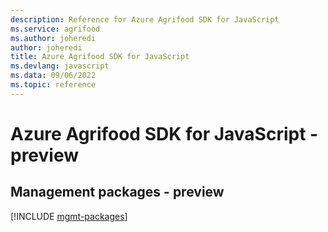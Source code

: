 ```yaml
---
description: Reference for Azure Agrifood SDK for JavaScript
ms.service: agrifood
ms.author: joheredi
author: joheredi
title: Azure Agrifood SDK for JavaScript
ms.devlang: javascript
ms.data: 09/06/2022
ms.topic: reference
---
```

# Azure Agrifood SDK for JavaScript - preview

## Management packages - preview
[!INCLUDE [mgmt-packages](agrifood-mgmt-index.md)]
